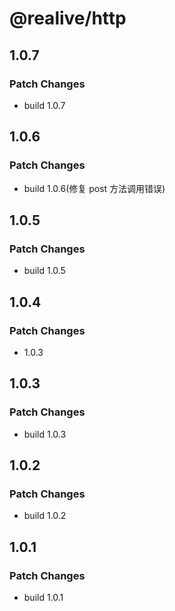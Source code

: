 # @realive/http

## 1.0.7

### Patch Changes

- build 1.0.7

## 1.0.6

### Patch Changes

- build 1.0.6(修复 post 方法调用错误)

## 1.0.5

### Patch Changes

- build 1.0.5

## 1.0.4

### Patch Changes

- 1.0.3

## 1.0.3

### Patch Changes

- build 1.0.3

## 1.0.2

### Patch Changes

- build 1.0.2

## 1.0.1

### Patch Changes

- build 1.0.1
